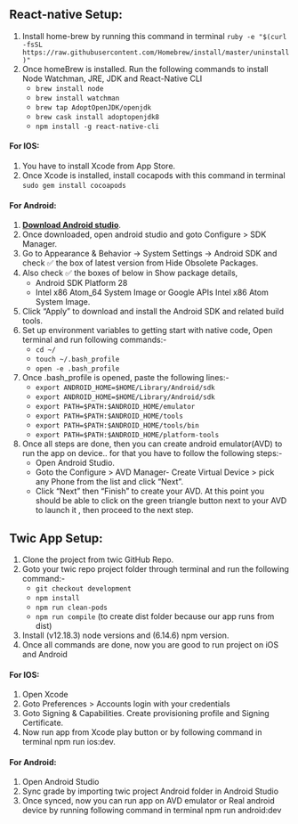 ## React-native Setup:

1. Install home-brew by running this command in terminal `ruby -e "$(curl -fsSL https://raw.githubusercontent.com/Homebrew/install/master/uninstall)"`
2. Once homeBrew is installed. Run the following commands to install Node Watchman, JRE, JDK and React-Native CLI
   - `brew install node`
   - `brew install watchman`
   - `brew tap AdoptOpenJDK/openjdk`
   - `brew cask install adoptopenjdk8`
   - `npm install -g react-native-cli`

#### For IOS:

1. You have to install Xcode from App Store.
2. Once Xcode is installed, install cocapods with this command in terminal `sudo gem install cocoapods`

#### For Android:

1. **[Download Android studio](https://developer.android.com/studio/index.html?source=post_page---------------------------)**.
2. Once downloaded, open android studio and goto Configure > SDK Manager.
3. Go to Appearance & Behavior → System Settings → Android SDK and check ✅ the box of latest version from Hide Obsolete Packages.
4. Also check ✅ the boxes of below in Show package details,
   - Android SDK Platform 28
   - Intel x86 Atom_64 System Image or Google APIs Intel x86 Atom System Image.
5. Click “Apply” to download and install the Android SDK and related build tools.
6. Set up environment variables to getting start with native code, Open terminal and run following commands:-
   - `cd ~/`
   - `touch ~/.bash_profile`
   - `open -e .bash_profile`
7. Once .bash_profile is opened, paste the following lines:-
   - `export ANDROID_HOME=$HOME/Library/Android/sdk`
   - `export ANDROID_HOME=$HOME/Library/Android/sdk`
   - `export PATH=$PATH:$ANDROID_HOME/emulator`
   - `export PATH=$PATH:$ANDROID_HOME/tools`
   - `export PATH=$PATH:$ANDROID_HOME/tools/bin`
   - `export PATH=$PATH:$ANDROID_HOME/platform-tools`
8. Once all steps are done, then you can create android emulator(AVD) to run the app on device.. for that you have to follow the following steps:-
   - Open Android Studio.
   - Goto the Configure > AVD Manager- Create Virtual Device > pick any Phone from the list and click “Next”.
   - Click “Next” then “Finish” to create your AVD. At this point you should be able to click on the green triangle button next to your AVD to launch it , then proceed to the next step.

## Twic App Setup:

1. Clone the project from twic GitHub Repo.
2. Goto your twic repo project folder through terminal and run the following command:-
   - `git checkout development`
   - `npm install`
   - `npm run clean-pods`
   - `npm run compile` (to create dist folder because our app runs from dist)
3. Install (v12.18.3) node versions and (6.14.6) npm version.
4. Once all commands are done, now you are good to run project on iOS and Android

#### For IOS:

1. Open Xcode
2. Goto Preferences > Accounts login with your credentials
3. Goto Signing & Capabilities. Create provisioning profile and Signing Certificate.
4. Now run app from Xcode play button or by following command in terminal npm run ios:dev.

#### For Android:

1. Open Android Studio
2. Sync grade by importing twic project Android folder in Android Studio
3. Once synced, now you can run app on AVD emulator or Real android device by running following command in terminal npm run android:dev
